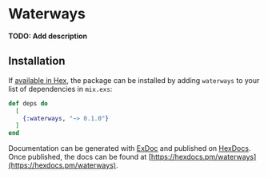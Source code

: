# Waterways

**TODO: Add description**

## Installation

If [available in Hex](https://hex.pm/docs/publish), the package can be installed
by adding `waterways` to your list of dependencies in `mix.exs`:

```elixir
def deps do
  [
    {:waterways, "~> 0.1.0"}
  ]
end
```

Documentation can be generated with [ExDoc](https://github.com/elixir-lang/ex_doc)
and published on [HexDocs](https://hexdocs.pm). Once published, the docs can
be found at [https://hexdocs.pm/waterways](https://hexdocs.pm/waterways).

